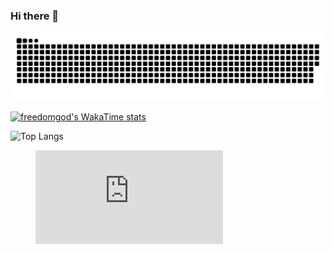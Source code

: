 ### Hi there 👋

<!--
**freedomgod/freedomgod** is a ✨ _special_ ✨ repository because its `README.md` (this file) appears on your GitHub profile.

Here are some ideas to get you started:

- 🔭 I’m currently working on ...
- 🌱 I’m currently learning ...
- 👯 I’m looking to collaborate on ...
- 🤔 I’m looking for help with ...
- 💬 Ask me about ...
- 📫 How to reach me: ...
- 😄 Pronouns: ...
- ⚡ Fun fact: ...
-->

![](https://github.com/freedomgod/freedomgod/blob/main/github-contribution-grid-snake-dark.svg)

[![freedomgod's WakaTime stats](https://github-readme-stats.vercel.app/api/wakatime?username=freedomgod)](https://github.com/anuraghazra/github-readme-stats)

![Top Langs](https://github-readme-stats.vercel.app/api/top-langs/?username=freedomgod&layout=compact)

<figure><embed src="https://wakatime.com/share/@freedomgod/bab8c7bc-6d41-4d29-b717-e2c5a936592b.svg"></embed></figure>
